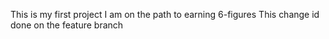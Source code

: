 This is my first project
I am on the path to earning 6-figures
This change id done on the feature branch

